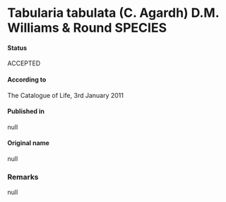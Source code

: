 Tabularia tabulata (C. Agardh) D.M. Williams & Round SPECIES
=======

#### Status
ACCEPTED

#### According to
The Catalogue of Life, 3rd January 2011

#### Published in
null

#### Original name
null

### Remarks
null